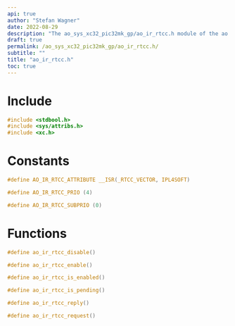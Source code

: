 ```yaml
---
api: true
author: "Stefan Wagner"
date: 2022-08-29
description: "The ao_sys_xc32_pic32mk_gp/ao_ir_rtcc.h module of the ao real-time operating system."
draft: true
permalink: /ao_sys_xc32_pic32mk_gp/ao_ir_rtcc.h/
subtitle: ""
title: "ao_ir_rtcc.h"
toc: true
---
```


# Include

```c
#include <stdbool.h>
#include <sys/attribs.h>
#include <xc.h>
```

# Constants

```c
#define AO_IR_RTCC_ATTRIBUTE __ISR(_RTCC_VECTOR, IPL4SOFT)
```

```c
#define AO_IR_RTCC_PRIO (4)
```

```c
#define AO_IR_RTCC_SUBPRIO (0)
```

# Functions

```c
#define ao_ir_rtcc_disable()
```

```c
#define ao_ir_rtcc_enable()
```

```c
#define ao_ir_rtcc_is_enabled()
```

```c
#define ao_ir_rtcc_is_pending()
```

```c
#define ao_ir_rtcc_reply()
```

```c
#define ao_ir_rtcc_request()
```

